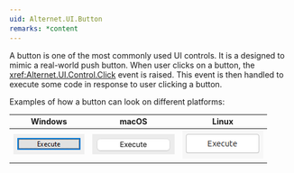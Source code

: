 ```yaml
---
uid: Alternet.UI.Button
remarks: *content
---
```

A button is one of the most commonly used UI controls. It is a designed to mimic a real-world push button. When user clicks on a button, the <xref:Alternet.UI.Control.Click>
event is raised. This event is then handled to execute some code in response to user clicking a button.

Examples of how a button can look on different platforms:

|Windows|macOS|Linux|
|-------|-----|-----|
|![Button on Windows](images/button-windows.png)|![Button on macOS](images/button-macos.png)|![Button on Linux](images/button-linux.png)